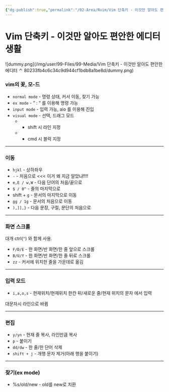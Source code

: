 ```yaml
---
{"dg-publish":true,"permalink":"/02-Area/Nvim/Vim 단축키 - 이것만 알아도 편안한 에디터 생활/","tags":["Area/Development"],"noteIcon":"","created":"2025-01-05T23:53:53.000+09:00","updated":"2025-04-07T23:10:11.529+09:00"}
---
```


# Vim 단축키 - 이것만 알아도 편안한 에디터 생활


![dummy.png](/img/user/99-Files/99-Media/Vim 단축키 - 이것만 알아도 편안한 에디터 ᄉ 80233fb4c6c34c9d944cf1bdb8a1be8d/dummy.png)

### vim의 꽃, 모-드

- `normal mode` - 명령 상태, 커서 이동, 찾기 가능
- `ex mode` - “ : “ 를 이용해 명령 가능
- `input mode` - 입력 가능, aio 를 이용해 진입
- `visual mode` - 선택, 드래그 모드
    - + shift 시 라인 지정
    - + cmd 시 블럭 지정

---

### 이동

- `hjkl` - 상하좌우
- `-` - 처음으로 <<< 이거 왜 지금 알았냐!!!!
- `e,E / w,W` - 다음 단어의 처음/끝으로
- `$ / 0^` - 줄의 마지막으로
- shift + `g` - 문서의 마지막으로 이동
- `gg / 1g` - 문서의 처음으로 이동
- `),]],}` - 다음 문장, 구절, 문단의 처음으로

---

### 화면 스크롤

대개 ctrl(`^`) 와 함께 사용.

- `F/D/E` - 한 화면/반 화면/한 줄 앞으로 스크롤
- `B/U/Y` - 한 화면/반 화면/한 줄 뒤로 스크롤
- `zz` - 커서에 위치한 줄을 가운데로 옮김

---

### 입력 모드

- `i,a,o,s` - 현재위치/현재위치 한칸 뒤/새로운 줄/현재 위치의 문자 에서 입력

대문자시 라인으로 바뀜

---

### 편집

- `y/yn` - 현재 줄 복사, 라인만큼 복사
- `p` - 붙이기
- `dd/dw` - 한 줄/한 단어 삭제
- `shift + j` - 개행 문자 제거(아래 행을 붙이기)

---

### 찾기(ex mode)

- %s/old/new - old를 new로 치환